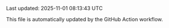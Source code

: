 Last updated: 2025-11-01 08:13:43 UTC

This file is automatically updated by the GitHub Action workflow.
